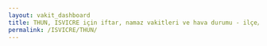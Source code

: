 ```yaml
---
layout: vakit_dashboard
title: THUN, ISVICRE için iftar, namaz vakitleri ve hava durumu - ilçe/eyalet seç
permalink: /ISVICRE/THUN/
---
```


<script type="text/javascript">
  var GLOBAL_COUNTRY = 'ISVICRE';
  var GLOBAL_CITY = 'THUN';
  var GLOBAL_STATE = '';
  var lat = 72;
  var lon = 21;
</script>

